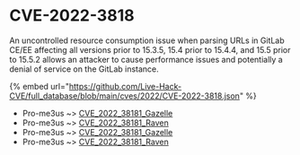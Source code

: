 # CVE-2022-3818

An uncontrolled resource consumption issue when parsing URLs in GitLab CE/EE affecting all versions prior to 15.3.5, 15.4 prior to 15.4.4, and 15.5 prior to 15.5.2 allows an attacker to cause performance issues and potentially a denial of service on the GitLab instance.

{% embed url="https://github.com/Live-Hack-CVE/full_database/blob/main/cves/2022/CVE-2022-3818.json" %}


* Pro-me3us ~> [CVE_2022_38181_Gazelle](https://www.alice-snow.ru/2022/database/cve-2022-3818/cve_2022_38181_gazelle-pro-me3us)
* Pro-me3us ~> [CVE_2022_38181_Raven](https://www.alice-snow.ru/2022/database/cve-2022-3818/cve_2022_38181_raven-pro-me3us)
* Pro-me3us ~> [CVE_2022_38181_Gazelle](https://www.alice-snow.ru/2022/database/cve-2022-3818/cve_2022_38181_gazelle-pro-me3us)
* Pro-me3us ~> [CVE_2022_38181_Raven](https://www.alice-snow.ru/2022/database/cve-2022-3818/cve_2022_38181_raven-pro-me3us)